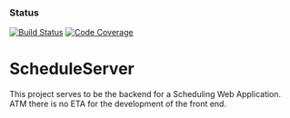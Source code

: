 ### Status
[![Build Status](https://travis-ci.org/pjsanjuan/ScheduleServer.png)](https://travis-ci.org/pjsanjuan/ScheduleServer)
[![Code Coverage](https://codecov.io/gh/pjsanjuan/ScheduleServer/badge.svg)](https://codecov.io/gh/pjsanjuan/ScheduleServer)

# ScheduleServer
This project serves to be the backend for a Scheduling Web Application. ATM there is no ETA for the development of the front end.
